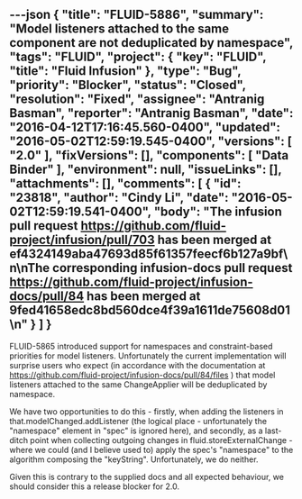 ---json
{
  "title": "FLUID-5886",
  "summary": "Model listeners attached to the same component are not deduplicated by namespace",
  "tags": "FLUID",
  "project": {
    "key": "FLUID",
    "title": "Fluid Infusion"
  },
  "type": "Bug",
  "priority": "Blocker",
  "status": "Closed",
  "resolution": "Fixed",
  "assignee": "Antranig Basman",
  "reporter": "Antranig Basman",
  "date": "2016-04-12T17:16:45.560-0400",
  "updated": "2016-05-02T12:59:19.545-0400",
  "versions": [
    "2.0"
  ],
  "fixVersions": [],
  "components": [
    "Data Binder"
  ],
  "environment": null,
  "issueLinks": [],
  "attachments": [],
  "comments": [
    {
      "id": "23818",
      "author": "Cindy Li",
      "date": "2016-05-02T12:59:19.541-0400",
      "body": "The infusion pull request <https://github.com/fluid-project/infusion/pull/703> has been merged at ef4324149aba47693d85f61357feecf6b127a9bf\n\nThe corresponding infusion-docs pull request <https://github.com/fluid-project/infusion-docs/pull/84> has been merged at 9fed41658edc8bd560dce4f39a1611de75608d01\n"
    }
  ]
}
---
FLUID-5865 introduced support for namespaces and constraint-based priorities for model listeners. Unfortunately the current implementation will surprise users who expect (in accordance with the documentation at <https://github.com/fluid-project/infusion-docs/pull/84/files> ) that model listeners attached to the same ChangeApplier will be deduplicated by namespace.&#x20;

We have two opportunities to do this - firstly, when adding the listeners in         that.modelChanged.addListener (the logical place - unfortunately the "namespace" element in "spec" is ignored here), and secondly, as a last-ditch point when collecting outgoing changes in fluid.storeExternalChange - where we could (and I believe used to) apply the spec's "namespace" to the algorithm composing the "keyString". Unfortunately, we do neither.

Given this is contrary to the supplied docs and all expected behaviour, we should consider this a release blocker for 2.0.

        